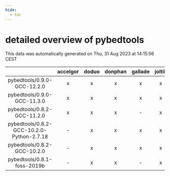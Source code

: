 ```yaml
---
hide:
  - toc
---
```


detailed overview of pybedtools
===============================


This data was automatically generated on Thu, 31 Aug 2023 at 14:15:56 CEST  

| |accelgor|doduo|donphan|gallade|joltik|skitty|swalot|victini|
| :---: | :---: | :---: | :---: | :---: | :---: | :---: | :---: | :---: |
|pybedtools/0.9.0-GCC-12.2.0|x|x|x|x|x|x|x|x|
|pybedtools/0.9.0-GCC-11.3.0|x|x|x|x|x|x|x|x|
|pybedtools/0.8.2-GCC-11.2.0|x|x|x|-|x|x|x|x|
|pybedtools/0.8.2-GCC-10.2.0-Python-2.7.18|-|x|x|x|x|x|x|x|
|pybedtools/0.8.2-GCC-10.2.0|-|x|x|x|x|x|x|x|
|pybedtools/0.8.1-foss-2019b|-|x|x|-|x|x|x|x|
